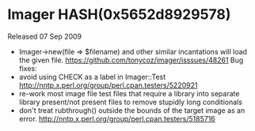 # Imager HASH(0x5652d8929578)

Released 07 Sep 2009

- Imager->new(file => $filename) and other similar incantations will load the given file. https://github.com/tonycoz/imager/isssues/48261 Bug fixes: 
- avoid using CHECK as a label in Imager::Test http://nntp.x.perl.org/group/perl.cpan.testers/5220921 
- re-work most image file test files that require a library into separate library present/not present files to remove stupidly long conditionals 
- don't treat rubthrough() outside the bounds of the target image as an error. http://nntp.x.perl.org/group/perl.cpan.testers/5185716